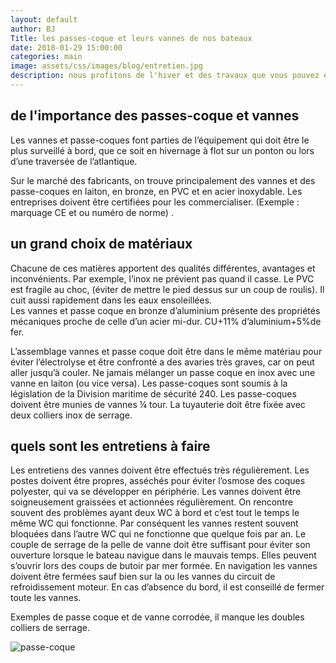 ```yaml
---
layout: default
author: BJ
Title: les passes-coque et leurs vannes de nos bateaux
date: 2018-01-29 15:00:00
categories: main
image: assets/css/images/blog/entretien.jpg
description: nous profitons de l'hiver et des travaux que vous pouvez effectuer sur votre bateau pour attirer votre attention sur les passe-coques et leurs vannes.
---
```

## de l'importance des passes-coque et vannes
Les vannes et passe-coques font parties de l’équipement qui doit être le plus surveillé à bord, que ce soit en hivernage à flot sur un ponton ou lors d’une traversée de l’atlantique.

Sur le marché des fabricants, on trouve principalement des vannes et des passe-coques en laiton, en bronze, en PVC et en acier inoxydable. Les entreprises doivent être certifiées pour les commercialiser. (Exemple : marquage CE et ou numéro de norme) .
<!--break-->

## un grand choix de matériaux
Chacune de ces matières apportent des qualités différentes, avantages et inconvénients.
Par exemple, l’inox ne prévient pas quand il casse.
Le PVC est fragile au choc, (éviter de mettre le pied dessus sur un coup de roulis). Il cuit aussi rapidement dans les eaux ensoleillées.  
Les vannes et passe coque en bronze d’aluminium présente des propriétés mécaniques proche de celle d’un acier mi-dur. CU+11% d’aluminium+5%de fer.

L’assemblage vannes et passe coque doit être dans le même matériau pour éviter l’électrolyse et être confronté a des avaries très graves, car on peut aller jusqu’à couler.
Ne jamais mélanger un passe coque en inox avec une vanne en laiton (ou vice versa).
Les passe-coques sont soumis à la  législation de la Division maritime de sécurité 240.
Les passe-coques doivent être munies de vannes ¼ tour. La tuyauterie doit être fixée avec deux colliers inox de serrage.

## quels sont les entretiens à faire
Les entretiens des vannes doivent être effectués très régulièrement. Les postes doivent être propres, asséchés pour éviter l’osmose des coques polyester, qui va se développer en périphérie.
Les vannes doivent être soigneusement graissées et actionnées régulièrement.
On rencontre souvent des problèmes ayant deux WC à bord et c’est tout le temps le même WC qui fonctionne.  Par conséquent les vannes restent souvent bloquées dans l’autre WC qui ne fonctionne que quelque fois par an.
Le couple de serrage de la pelle de vanne doit être suffisant pour éviter son ouverture lorsque le bateau navigue dans le mauvais temps. Elles peuvent s’ouvrir lors des coups de butoir par mer formée.
En navigation les vannes doivent être fermées sauf bien sur la ou les vannes du circuit de refroidissement moteur.
En cas d’absence du bord, il est conseillé de fermer toute les vannes.

Exemples de passe coque et de vanne corrodée, il manque les doubles colliers de serrage.

![passe-coque](/assets/images/blog/passe-coque.jpg)
